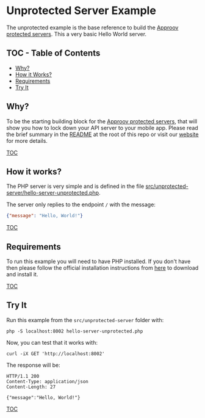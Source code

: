 # Unprotected Server Example

The unprotected example is the base reference to build the [Approov protected servers](/src/approov-protected-server/). This a very basic Hello World server.


## TOC - Table of Contents

* [Why?](#why)
* [How it Works?](#how-it-works)
* [Requirements](#requirements)
* [Try It](#try-it)


## Why?

To be the starting building block for the [Approov protected servers](/src/approov-protected-server/), that will show you how to lock down your API server to your mobile app. Please read the brief summary in the [README](/README.md#why) at the root of this repo or visit our [website](https://approov.io/product.html) for more details.

[TOC](#toc---table-of-contents)


## How it works?

The PHP server is very simple and is defined in the file [src/unprotected-server/hello-server-unprotected.php](/src/unprotected-server/hello-server-unprotected.php).

The server only replies to the endpoint `/` with the message:

```json
{"message": "Hello, World!"}
```

[TOC](#toc---table-of-contents)


## Requirements

To run this example you will need to have PHP installed. If you don't have then please follow the official installation instructions from [here](https://www.php.net/manual/en/install.php) to download and install it.

[TOC](#toc---table-of-contents)


## Try It

Run this example from the `src/unprotected-server` folder with:

```text
php -S localhost:8002 hello-server-unprotected.php
```

Now, you can test that it works with:

```text
curl -iX GET 'http://localhost:8002'
```

The response will be:

```text
HTTP/1.1 200
Content-Type: application/json
Content-Length: 27

{"message":"Hello, World!"}
```

[TOC](#toc---table-of-contents)
